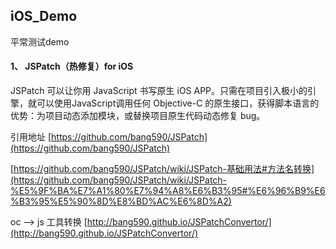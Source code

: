 ## **iOS_Demo**

平常测试demo 

#### 1、 JSPatch（热修复）for iOS

JSPatch 可以让你用 JavaScript 书写原生 iOS APP。只需在项目引入极小的引擎，就可以使用JavaScript调用任何 Objective-C 的原生接口，获得脚本语言的优势：为项目动态添加模块，或替换项目原生代码动态修复 bug。

 引用地址 [https://github.com/bang590/JSPatch](https://github.com/bang590/JSPatch) 

[https://github.com/bang590/JSPatch/wiki/JSPatch-基础用法#方法名转换](https://github.com/bang590/JSPatch/wiki/JSPatch-%E5%9F%BA%E7%A1%80%E7%94%A8%E6%B3%95#%E6%96%B9%E6%B3%95%E5%90%8D%E8%BD%AC%E6%8D%A2) 

oc --> js 工具转换 [http://bang590.github.io/JSPatchConvertor/](http://bang590.github.io/JSPatchConvertor/) 
